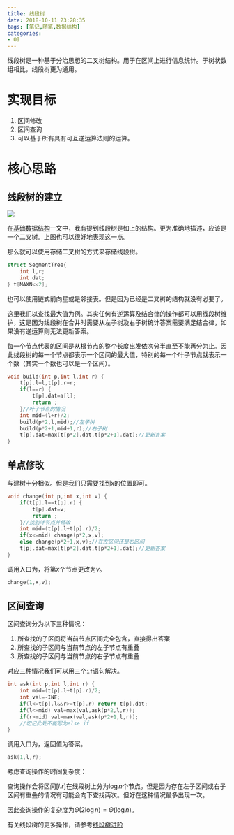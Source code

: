 ```yaml
---
title: 线段树
date: 2018-10-11 23:28:35
tags: [笔记,随笔,数据结构]
categories:
- OI   
---
```


线段树是一种基于分治思想的二叉树结构。用于在区间上进行信息统计。于树状数组相比，线段树更为通用。

<!--more-->

# 实现目标

1. 区间修改
2. 区间查询
3. 可以基于所有具有可互逆运算法则的运算。

# 核心思路

## 线段树的建立

![](https://www.micdz.cn/img/2019-10-02-13.png)

在[基础数据结构](https://www.micdz.cn/article/basic-ds/)一文中，我有提到线段树是如上的结构。更为准确地描述，应该是一个二叉树。上图也可以很好地表现这一点。

那么就可以使用存储二叉树的方式来存储线段树。

```cpp
struct SegmentTree{
    int l,r;
    int dat;
} t[MAXN<<2];
```

也可以使用链式前向星或是邻接表。但是因为已经是二叉树的结构就没有必要了。

这里我们以查找最大值为例。其实任何有逆运算及结合律的操作都可以用线段树维护，这是因为线段树在合并时需要从左子树及右子树统计答案需要满足结合律，如果没有逆运算则无法更新答案。

每一个节点代表的区间是从根节点的整个长度出发依次分半直至不能再分为止。因此线段树的每一个节点都表示一个区间的最大值，特别的每一个叶子节点就表示一个数（其实一个数也可以是一个区间）。

```cpp
void build(int p,int l,int r) {
    t[p].l=l,t[p].r=r;
    if(l==r) {
        t[p].dat=a[l];
        return ;
    }//叶子节点的情况
    int mid=(l+r)/2;
    build(p*2,l,mid);//左子树
    build(p*2+1,mid+1,r);//右子树
    t[p].dat=max(t[p*2].dat,t[p*2+1].dat);//更新答案
}
```



## 单点修改

与建树十分相似。但是我们只需要找到$x$的位置即可。

```cpp
void change(int p,int x,int v) {
    if(t[p].l==t[p].r) {
        t[p].dat=v;
        return ;
    }//找到叶节点并修改
	int mid=(t[p].l+t[p].r)/2;
    if(x<=mid) change(p*2,x,v);
    else change(p*2+1,x,v);//在左区间还是右区间
    t[p].dat=max(t[p*2].dat,t[p*2+1].dat);//更新答案
}
```

调用入口为，将第$x$个节点更改为$v$。

```cpp
change(1,x,v);
```

## 区间查询

区间查询分为以下三种情况：

1. 所查找的子区间将当前节点区间完全包含，直接得出答案
2. 所查找的子区间与当前节点的左子节点有重叠
3. 所查找的子区间与当前节点的右子节点有重叠

对应三种情况我们可以用三个`if`语句解决。

```cpp
int ask(int p,int l,int r) {
    int mid=(t[p].l+t[p].r)/2;
    int val=-INF;
    if(l<=t[p].l&&r>=t[p].r) return t[p].dat;
	if(l<=mid) val=max(val,ask(p*2,l,r));
    if(r>mid) val=max(val,ask(p*2+1,l,r));
    //切记此处不能写为else if
}
```

调用入口为，返回值为答案。

```cpp
ask(1,l,r);
```

考虑查询操作的时间复杂度：

查询操作会将区间$[l.r]$在线段树上分为$\log n$个节点。但是因为存在左子区间或右子区间有重叠的情况有可能会向下查找两次。但好在这种情况最多出现一次。

因此查询操作的复杂度为$\Theta(2\log n)=\Theta(\log n)$。



有关线段树的更多操作，请参考[线段树进阶](https://www.micdz.cn/article/segment-tree-pro/)